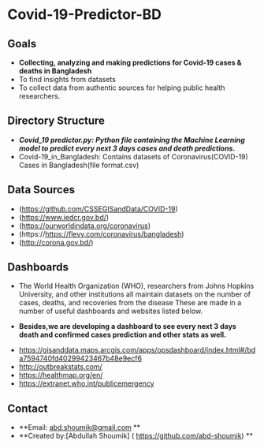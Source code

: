 # Covid-19-Predictor-BD


##  Goals

* **Collecting, analyzing and making predictions for Covid-19 cases & deaths in Bangladesh**
* To find insights from datasets
* To collect data from authentic sources for helping public health researchers.

## Directory Structure
* ***Covid_19 predictor.py: Python file containing the Machine Learning model to predict every next 3 days cases and death predictions.***
* Covid-19_in_Bangladesh: Contains datasets of Coronavirus(COVID-19) Cases in Bangladesh(file format.csv)


## Data Sources
* (https://github.com/CSSEGISandData/COVID-19)
* (https://www.iedcr.gov.bd/)
* (https://ourworldindata.org/coronavirus)
* (https://https://flevy.com/coronavirus/bangladesh)
* (http://corona.gov.bd/)

## Dashboards
* The World Health Organization (WHO), researchers from Johns Hopkins University, and other institutions all maintain datasets on the number of cases, deaths, and recoveries from the disease These are made in a number of useful dashboards and websites listed below.

* **Besides,we are developing a dashboard to see every next 3 days death and confirmed cases prediction and other stats as well.**

- https://gisanddata.maps.arcgis.com/apps/opsdashboard/index.html#/bda7594740fd40299423467b48e9ecf6
- http://outbreakstats.com/
- https://healthmap.org/en/
- https://extranet.who.int/publicemergency

## Contact 
* **Email: abd.shoumik@gmail.com **
* **Created by:[Abdullah Shoumik] ( https://github.com/abd-shoumik) **
